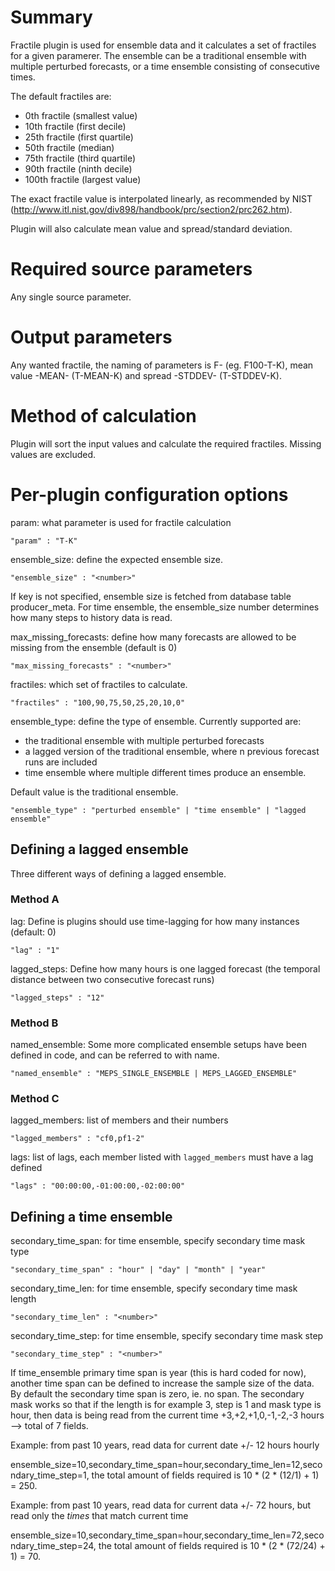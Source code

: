 # Summary

Fractile plugin is used for ensemble data and it calculates a set of fractiles for a given paramerer. The ensemble can be a traditional ensemble with multiple perturbed forecasts, or a time ensemble consisting of consecutive times.

The default fractiles are:

* 0th fractile (smallest value)
* 10th fractile (first decile)
* 25th fractile (first quartile)
* 50th fractile (median)
* 75th fractile (third quartile)
* 90th fractile (ninth decile)
* 100th fractile (largest value)

The exact fractile value is interpolated linearly, as recommended by NIST (http://www.itl.nist.gov/div898/handbook/prc/section2/prc262.htm).

Plugin will also calculate mean value and spread/standard deviation.

# Required source parameters

Any single source parameter.

# Output parameters

Any wanted fractile, the naming of parameters is F<fractile>-<paramname> (eg. F100-T-K), mean value <param>-MEAN-<unit> (T-MEAN-K) and spread <param>-STDDEV-<unit> (T-STDDEV-K).

# Method of calculation

Plugin will sort the input values and calculate the required fractiles. Missing values are excluded.

# Per-plugin configuration options

param: what parameter is used for fractile calculation

    "param" : "T-K"

ensemble_size: define the expected ensemble size.

    "ensemble_size" : "<number>"

If key is not specified, ensemble size is fetched from database table producer_meta.
For time ensemble, the ensemble_size number determines how many steps to history data is read.

max_missing_forecasts: define how many forecasts are allowed to be missing from the ensemble (default is 0)

    "max_missing_forecasts" : "<number>"

fractiles: which set of fractiles to calculate.

    "fractiles" : "100,90,75,50,25,20,10,0"

ensemble_type: define the type of ensemble. Currently supported are:

* the traditional ensemble with multiple perturbed forecasts
* a lagged version of the traditional ensemble, where n previous forecast runs are included
* time ensemble where multiple different times produce an ensemble.

Default value is the traditional ensemble.

    "ensemble_type" : "perturbed ensemble" | "time ensemble" | "lagged ensemble"


## Defining a lagged ensemble

Three different ways of defining a lagged ensemble.

### Method A

lag: Define is plugins should use time-lagging for how many instances (default: 0)

    "lag" : "1"

lagged_steps: Define how many hours is one lagged forecast (the temporal distance between two consecutive forecast runs)

    "lagged_steps" : "12"

### Method B

named_ensemble: Some more complicated ensemble setups have been defined in code, and can be referred to with name.

    "named_ensemble" : "MEPS_SINGLE_ENSEMBLE | MEPS_LAGGED_ENSEMBLE"

### Method C

lagged_members: list of members and their numbers

    "lagged_members" : "cf0,pf1-2"

lags: list of lags, each member listed with `lagged_members` must have a lag defined

    "lags" : "00:00:00,-01:00:00,-02:00:00"


## Defining a time ensemble

secondary_time_span: for time ensemble, specify secondary time mask type

    "secondary_time_span" : "hour" | "day" | "month" | "year"

secondary_time_len: for time ensemble, specify secondary time mask length

    "secondary_time_len" : "<number>"

secondary_time_step: for time ensemble, specify secondary time mask step

    "secondary_time_step" : "<number>"

If time_ensemble primary time span is year (this is hard coded for now), another time span can be defined to increase the sample size of the data. By default the secondary
time span is zero, ie. no span. The secondary mask works so that if the length is for example 3, step is 1 and mask type is hour, then data is being read from the current time
+3,+2,+1,0,-1,-2,-3 hours --> total of 7 fields. 

Example: from past 10 years, read data for current date +/- 12 hours hourly

ensemble_size=10,secondary_time_span=hour,secondary_time_len=12,secondary_time_step=1, the total amount of fields required is 10 * (2 * (12/1) + 1) = 250.

Example: from past 10 years, read data for current data +/- 72 hours, but read only the *times* that match current time

ensemble_size=10,secondary_time_span=hour,secondary_time_len=72,secondary_time_step=24, the total amount of fields required is 10 * (2 * (72/24) + 1) = 70.
